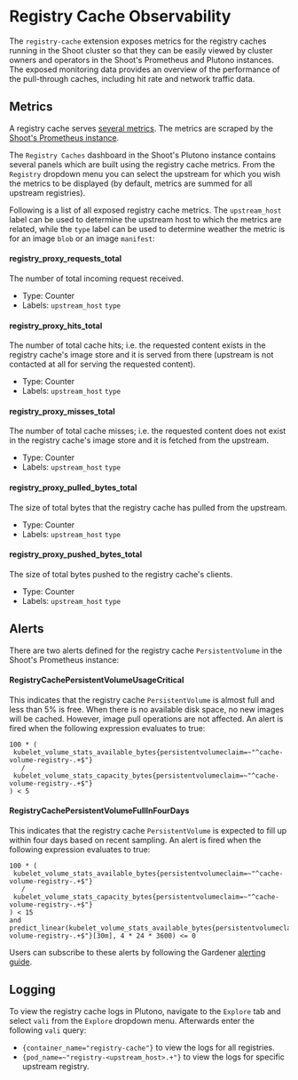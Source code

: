 # Registry Cache Observability

The `registry-cache` extension exposes metrics for the registry caches running in the Shoot cluster so that they can be easily viewed by cluster owners and operators in the Shoot's Prometheus and Plutono instances. The exposed monitoring data provides an overview of the performance of the pull-through caches, including hit rate and network traffic data.

## Metrics

A registry cache serves [several metrics](https://github.com/distribution/distribution/blob/v3.0.0-rc.4/registry/proxy/proxymetrics.go#L12-L21). The metrics are scraped by the [Shoot's Prometheus instance](https://github.com/gardener/gardener/blob/master/docs/monitoring/README.md#shoot-prometheus).

The `Registry Caches` dashboard in the Shoot's Plutono instance contains several panels which are built using the registry cache metrics. From the `Registry` dropdown menu you can select the upstream for which you wish the metrics to be displayed (by default, metrics are summed for all upstream registries).

Following is a list of all exposed registry cache metrics. The `upstream_host` label can be used to determine the upstream host to which the metrics are related, while the `type` label can be used to determine weather the metric is for an image `blob` or an image `manifest`:

#### registry_proxy_requests_total

The number of total incoming request received.
- Type: Counter
- Labels: `upstream_host` `type`

#### registry_proxy_hits_total

The number of total cache hits; i.e. the requested content exists in the registry cache's image store and it is served from there (upstream is not contacted at all for serving the requested content).
- Type: Counter
- Labels: `upstream_host` `type`

#### registry_proxy_misses_total

The number of total cache misses; i.e. the requested content does not exist in the registry cache's image store and it is fetched from the upstream.
- Type: Counter
- Labels: `upstream_host` `type`

#### registry_proxy_pulled_bytes_total

The size of total bytes that the registry cache has pulled from the upstream.
- Type: Counter
- Labels: `upstream_host` `type`

#### registry_proxy_pushed_bytes_total

The size of total bytes pushed to the registry cache's clients.
- Type: Counter
- Labels: `upstream_host` `type`

## Alerts

There are two alerts defined for the registry cache `PersistentVolume` in the Shoot's Prometheus instance:

#### RegistryCachePersistentVolumeUsageCritical

This indicates that the registry cache `PersistentVolume` is almost full and less than 5% is free. When there is no available disk space, no new images will be cached. However, image pull operations are not affected. An alert is fired when the following expression evaluates to true:

```
100 * (
 kubelet_volume_stats_available_bytes{persistentvolumeclaim=~"^cache-volume-registry-.+$"}
   /
 kubelet_volume_stats_capacity_bytes{persistentvolumeclaim=~"^cache-volume-registry-.+$"}
) < 5
```

#### RegistryCachePersistentVolumeFullInFourDays

This indicates that the registry cache `PersistentVolume` is expected to fill up within four days based on recent sampling. An alert is fired when the following expression evaluates to true:

```
100 * (
 kubelet_volume_stats_available_bytes{persistentvolumeclaim=~"^cache-volume-registry-.+$"}
   /
 kubelet_volume_stats_capacity_bytes{persistentvolumeclaim=~"^cache-volume-registry-.+$"}
) < 15
and
predict_linear(kubelet_volume_stats_available_bytes{persistentvolumeclaim=~"^cache-volume-registry-.+$"}[30m], 4 * 24 * 3600) <= 0
```

Users can subscribe to these alerts by following the Gardener [alerting guide](https://github.com/gardener/gardener/blob/master/docs/monitoring/alerting.md#alerting-for-users).

## Logging

To view the registry cache logs in Plutono, navigate to the `Explore` tab and select `vali` from the `Explore` dropdown menu. Afterwards enter the following `vali` query:

- `{container_name="registry-cache"}` to view the logs for all registries.
- `{pod_name=~"registry-<upstream_host>.+"}` to view the logs for specific upstream registry.
